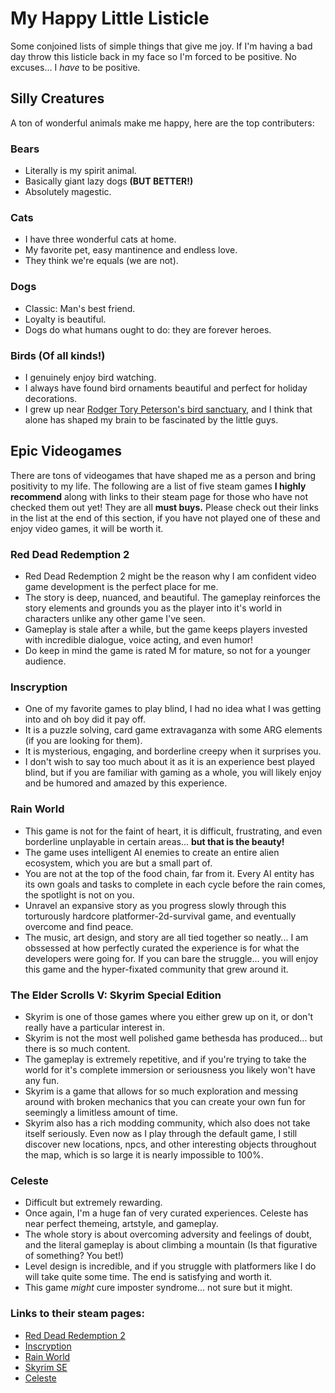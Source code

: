 # My Happy Little Listicle

Some conjoined lists of simple things that give me joy.
If I'm having a bad day throw this listicle back in my face so I'm forced to be positive. No excuses... I *have* to be positive.

## Silly Creatures
A ton of wonderful animals make me happy, here are the top contributers:
### Bears
- Literally is my spirit animal.
- Basically giant lazy dogs **(BUT BETTER!)**
- Absolutely magestic.
### Cats
- I have three wonderful cats at home.
- My favorite pet, easy mantinence and endless love.
- They think we're equals (we are not).
### Dogs 
- Classic: Man's best friend.
- Loyalty is beautiful.
- Dogs do what humans ought to do: they are forever heroes.
### Birds (Of all kinds!)
- I genuinely enjoy bird watching.
- I always have found bird ornaments beautiful and perfect for holiday decorations.
- I grew up near [Rodger Tory Peterson's bird sanctuary](https://rtpi.org/), and I think that alone has shaped my brain to be fascinated by the little guys.

## Epic Videogames
There are tons of videogames that have shaped me as a person and bring positivity to my life. The following are a list of five steam games **I highly recommend** along with links to their steam page for those who have not checked them out yet! They are all **must buys.** Please check out their links in the list at the end of this section, if you have not played one of these and enjoy video games, it will be worth it.
### Red Dead Redemption 2
- Red Dead Redemption 2 might be the reason why I am confident video game development is the perfect place for me.
- The story is deep, nuanced, and beautiful. The gameplay reinforces the story elements and grounds you as the player into it's world in characters unlike any other game I've seen.
- Gameplay is stale after a while, but the game keeps players invested with incredible dialogue, voice acting, and even humor!
- Do keep in mind the game is rated M for mature, so not for a younger audience.
### Inscryption
- One of my favorite games to play blind, I had no idea what I was getting into and oh boy did it pay off.
- It is a puzzle solving, card game extravaganza with some ARG elements (if you are looking for them).
- It is mysterious, engaging, and borderline creepy when it surprises you.
- I don't wish to say too much about it as it is an experience best played blind, but if you are familiar with gaming as a whole, you will likely enjoy and be humored and amazed by this experience.
### Rain World
- This game is not for the faint of heart, it is difficult, frustrating, and even borderline unplayable in certain areas... **but that is the beauty!**
- The game uses intelligent AI enemies to create an entire alien ecosystem, which you are but a small part of.
- You are not at the top of the food chain, far from it. Every AI entity has its own goals and tasks to complete in each cycle before the rain comes, the spotlight is not on you.
- Unravel an expansive story as you progress slowly through this torturously hardcore platformer-2d-survival game, and eventually overcome and find peace.
- The music, art design, and story are all tied together so neatly... I am obssessed at how perfectly curated the experience is for what the developers were going for. If you can bare the struggle... you will enjoy this game and the hyper-fixated community that grew around it.
### The Elder Scrolls V: Skyrim Special Edition
- Skyrim is one of those games where you either grew up on it, or don't really have a particular interest in.
- Skyrim is not the most well polished game bethesda has produced... but there is so much content.
- The gameplay is extremely repetitive, and if you're trying to take the world for it's complete immersion or seriousness you likely won't have any fun.
- Skyrim is a game that allows for so much exploration and messing around with broken mechanics that you can create your own fun for seemingly a limitless amount of time.
- Skyrim also has a rich modding community, which also does not take itself seriously. Even now as I play through the default game, I still discover new locations, npcs, and other interesting objects throughout the map, which is so large it is nearly impossible to 100%.
### Celeste
- Difficult but extremely rewarding.
- Once again, I'm a huge fan of very curated experiences. Celeste has near perfect themeing, artstyle, and gameplay.
- The whole story is about overcoming adversity and feelings of doubt, and the literal gameplay is about climbing a mountain (Is that figurative of something? You bet!)
- Level design is incredible, and if you struggle with platformers like I do will take quite some time. The end is satisfying and worth it.
- This game *might* cure imposter syndrome... not sure but it might.
### Links to their steam pages:
- [Red Dead Redemption 2](https://store.steampowered.com/app/1174180/Red_Dead_Redemption_2/)
- [Inscryption](https://store.steampowered.com/app/1092790/Inscryption/)
- [Rain World](https://store.steampowered.com/app/312520/Rain_World/)
- [Skyrim SE](https://store.steampowered.com/app/489830/The_Elder_Scrolls_V_Skyrim_Special_Edition/)
- [Celeste](https://store.steampowered.com/app/504230/Celeste/)
